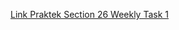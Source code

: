 [Link Praktek Section 26 Weekly Task 1](https://www.figma.com/file/3bx5vutcLfkg4gHCFMTMj4/Mini-Project?node-id=0%3A1)
